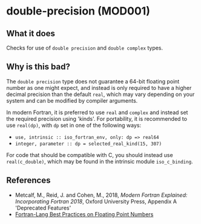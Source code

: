 # double-precision (MOD001)
## What it does
Checks for use of `double precision` and `double complex` types.

## Why is this bad?
The `double precision` type does not guarantee a 64-bit floating point number
as one might expect, and instead is only required to have a higher decimal
precision than the default `real`, which may vary depending on your system
and can be modified by compiler arguments.

In modern Fortran, it is preferred to use `real` and `complex` and instead set
the required precision using 'kinds'. For portability, it is recommended to use
`real(dp)`, with `dp` set in one of the following ways:

- `use, intrinsic :: iso_fortran_env, only: dp => real64`
- `integer, parameter :: dp = selected_real_kind(15, 307)`

For code that should be compatible with C, you should instead use
`real(c_double)`, which may be found in the intrinsic module `iso_c_binding`.

## References
- Metcalf, M., Reid, J. and Cohen, M., 2018, _Modern Fortran Explained: Incorporating Fortran
  2018_, Oxford University Press, Appendix A 'Deprecated Features'
- [Fortran-Lang Best Practices on Floating Point Numbers](https://fortran-lang.org/en/learn/best_practices/floating_point/)